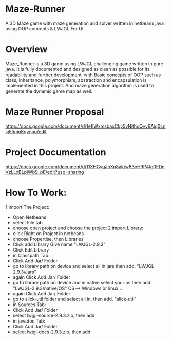 # Maze-Runner
A 3D Maze game with maze generation and solver written in netbeans java using OOP concepts & LWJGL For UI. 
# Overview 
Maze_Runner is a 3D game using LWJGL challenging game written in pure java. It is fully documented and designed as clean as possible for its readability and further development. with Basic concepts of OOP such as class, inheritance, polymorphism, abstraction and encapsulation is implemented in this project. And maze generation algorithm is used to generate the dynamic game map as well.
# Maze Runner Proposal 
  https://docs.google.com/document/d/1eflWxmsbaxCky5vNithoQyv6Ajq0cnsj5fimnKqynno/edit
# Project Documentation
  https://docs.google.com/document/d/11XHGyqJbXn8aktw63oH9P4tg0FDnVzLLxBLpiWbS_pE/edit?usp=sharing
# How To Work:
  1 Import The Project:
   - Open Netbeans 
   - select File tab
   - choose open project and choose the project
  2 import Library:
   - click Right on Project in netbeans
   - choose Propertise, then Libraries
   - Click add Library Give name "LWJGL-2.9.3"
   - Click Edit Library
   - in Classpath Tab:
   - Click Add Jar/ Folder
   - go to library path on device and select all in jars then add. "LWJGL-2.9.3/Jars"
   - again Click Add Jar/ Folder
   - go to library path on device and in native select your os then add. "LWJGL-2.9.3/native/OS" OS--> Windows or linux...
   - again Click Add Jar/ Folder
   - go to slick-util folder and select all in, then add. "slick-util"
   - in Sources Tab:
   - Click Add Jar/ Folder
   - select lwjgl-source-2.9.3.zip, then add
   - in javadoc Tab:
   - Click Add Jar/ Folder
   - select lwjgl-docs-2.9.3.zip, then add
   
   
